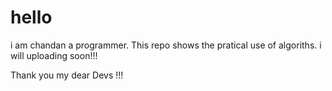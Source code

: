 # hello

i am chandan a programmer. This repo shows the pratical use of algoriths. i will uploading soon!!!

Thank you my dear Devs !!!
